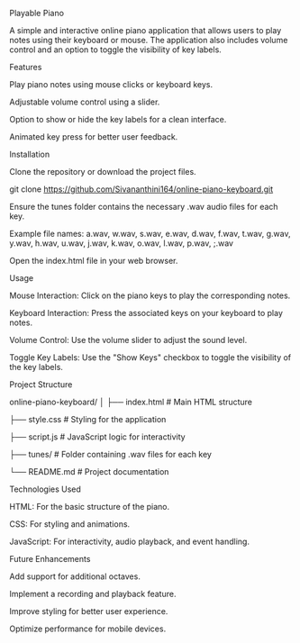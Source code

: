 Playable Piano

A simple and interactive online piano application that allows users to play notes using their keyboard or mouse. The application also includes volume control and an option to toggle the visibility of key labels.

Features

Play piano notes using mouse clicks or keyboard keys.

Adjustable volume control using a slider.

Option to show or hide the key labels for a clean interface.

Animated key press for better user feedback.


Installation

Clone the repository or download the project files.

git clone https://github.com/Sivananthini164/online-piano-keyboard.git

Ensure the tunes folder contains the necessary .wav audio files for each key. 

Example file names:
a.wav, w.wav, s.wav, e.wav, d.wav, f.wav, t.wav, g.wav, y.wav, h.wav, u.wav, j.wav, k.wav, o.wav, l.wav, p.wav, ;.wav

Open the index.html file in your web browser.


Usage

Mouse Interaction: Click on the piano keys to play the corresponding notes.

Keyboard Interaction: Press the associated keys on your keyboard to play notes.

Volume Control: Use the volume slider to adjust the sound level.

Toggle Key Labels: Use the "Show Keys" checkbox to toggle the visibility of the key labels.


Project Structure

online-piano-keyboard/
│
├── index.html        # Main HTML structure

├── style.css         # Styling for the application

├── script.js         # JavaScript logic for interactivity

├── tunes/            # Folder containing .wav files for each key

└── README.md         # Project documentation

Technologies Used

HTML: For the basic structure of the piano.

CSS: For styling and animations.

JavaScript: For interactivity, audio playback, and event handling.

Future Enhancements

Add support for additional octaves.

Implement a recording and playback feature.

Improve styling for better user experience.

Optimize performance for mobile devices.
